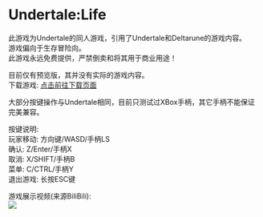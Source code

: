 # Undertale:Life

此游戏为Undertale的同人游戏，引用了Undertale和Deltarune的游戏内容。
<br/>
游戏偏向于生存冒险向。
<br/>
此游戏永远免费提供，严禁倒卖和将其用于商业用途！

目前仅有预览版，其并没有实际的游戏内容。<br/>
下载游戏: [点击前往下载页面](https://github.com/Hgnim/Undertale_Life/releases/latest)

大部分按键操作与Undertale相同，目前只测试过XBox手柄，其它手柄不能保证完美兼容。

按键说明:<br/>
玩家移动: 方向键/WASD/手柄LS<br/>
确认: Z/Enter/手柄X<br/>
取消: X/SHIFT/手柄B<br/>
菜单: C/CTRL/手柄Y<br/>
退出游戏: 长按ESC键

游戏展示视频(来源BiliBili):<br/>
[![](https://i0.hdslb.com/bfs/archive/6755effa0d126eb43aa9a166937cc5a5f43b15bd.jpg@500w_300h)](https://www.bilibili.com/video/BV1uaYCe2EyC)
